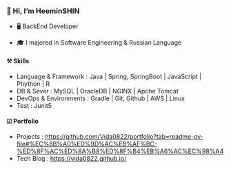 ### 👋 Hi, I’m HeeminSHIN
* 🖥️ BackEnd Developer

* 🎓 I majored in Software Engineering & Russian Language 


#### ⚒️ Skills
* Language & Framework : Java | Spring, SpringBoot | JavaScript | Phython | R 
* DB & Sever : MySQL | OracleDB | NGINX | Apche Tomcat
* DevOps & Environments : Gradle | Git, Github | AWS | Linux
* Test : Junit5 

#### ☑ Portfolio
* Projects : https://github.com/Vida0822/portfolio?tab=readme-ov-file#%EC%8B%A0%ED%9D%AC%EB%AF%BC-%ED%8F%AC%ED%8A%B8%ED%8F%B4%EB%A6%AC%EC%98%A4
* Tech Blog : https://vida0822.github.io/
